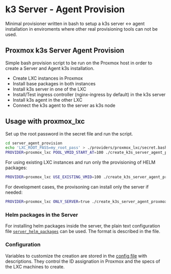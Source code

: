 # k3 Server - Agent Provision

Minimal provisioner written in bash to setup a k3s server <-> agent
installation in enviroments where other real provisioning tools can not
be used.

## Proxmox k3s Server Agent Provision

Simple bash provision script to be run on the Proxmox
host in order to create a Server and Agent k3s installation.

 * Create LXC instances in Proxmox
 * Install base packages in both instances
 * Install k3s server in one of the LXC
 * Install/Test ingress controller (nginx-ingress by default) in the k3s server
 * Install k3s agent in the other LXC
 * Connect the k3s agent to the server as k3s node

## Usage with proxmox_lxc

Set up the root password in the secret file and run the script.

```bash
cd server_agent_provision
echo 'LXC_ROOT_PASS=my_root_pass' > ./providers/proxmox_lxc/secret.bash
PROVIDER=proxmox_lxc POOL_VMID_START_AT=100 ./create_k3s_server_agent_proxmox.bash
```

For using existing LXC instances and run only the provisioning
of HELM packages:

```bash
PROVIDER=proxmox_lxc USE_EXISTING_VMID=100 ./create_k3s_server_agent_proxmox.bash
```

For development cases, the provisoning can install only the server if needed:
```bash
PROVIDER=proxmox_lxc ONLY_SERVER=true ./create_k3s_server_agent_proxmox.bash
```

### Helm packages in the Server

For installing helm packages inside the server, the plain text configuration
file [`server_helm_packages`](server_helm_packages) can be used. The format
is described in the file.


### Configuration

Variables to customize the creation are stored in the [config file](providers/proxmox_lxc/config.bash)
with descriptions. They control the ID assignation in Proxmox and the
specs of the LXC machines to create.
